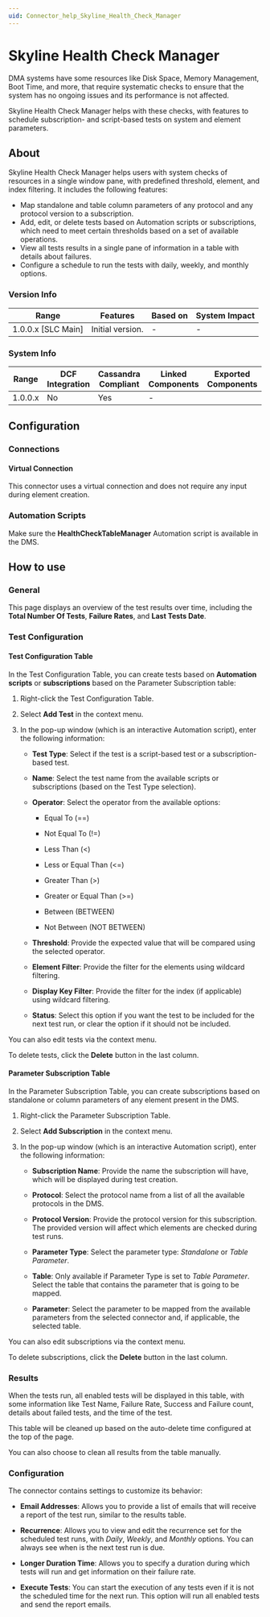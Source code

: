 ```yaml
---
uid: Connector_help_Skyline_Health_Check_Manager
---
```


# Skyline Health Check Manager

DMA systems have some resources like Disk Space, Memory Management, Boot Time, and more, that require systematic checks to ensure that the system has no ongoing issues and its performance is not affected.

Skyline Health Check Manager helps with these checks, with features to schedule subscription- and script-based tests on system and element parameters.

## About

Skyline Health Check Manager helps users with system checks of resources in a single window pane, with predefined threshold, element, and index filtering. It includes the following features:

- Map standalone and table column parameters of any protocol and any protocol version to a subscription.
- Add, edit, or delete tests based on Automation scripts or subscriptions, which need to meet certain thresholds based on a set of available operations.
- View all tests results in a single pane of information in a table with details about failures.
- Configure a schedule to run the tests with daily, weekly, and monthly options.

### Version Info

| Range              | Features         | Based on | System Impact |
|--------------------|------------------|----------|---------------|
| 1.0.0.x [SLC Main] | Initial version. | -        | -             |

### System Info

| Range   | DCF Integration | Cassandra Compliant | Linked Components | Exported Components |
|---------|-----------------|---------------------|-------------------|---------------------|
| 1.0.0.x | No              | Yes                 | -                 |                     |

## Configuration

### Connections

#### Virtual Connection

This connector uses a virtual connection and does not require any input during element creation.

### Automation Scripts

Make sure the **HealthCheckTableManager** Automation script is available in the DMS.

## How to use

### General

This page displays an overview of the test results over time, including the **Total Number Of Tests**, **Failure Rates**, and **Last Tests Date**.

### Test Configuration

#### Test Configuration Table

In the Test Configuration Table, you can create tests based on **Automation scripts** or **subscriptions** based on the Parameter Subscription table:

1. Right-click the Test Configuration Table.

1. Select **Add Test** in the context menu.

1. In the pop-up window (which is an interactive Automation script), enter the following information:

   - **Test Type**: Select if the test is a script-based test or a subscription-based test.

   - **Name**: Select the test name from the available scripts or subscriptions (based on the Test Type selection).

   - **Operator**: Select the operator from the available options:

     - Equal To (==)

     - Not Equal To (!=)

     - Less Than (<)

     - Less or Equal Than (<=)

     - Greater Than (>)

     - Greater or Equal Than (>=)

     - Between (BETWEEN)

     - Not Between (NOT BETWEEN)

   - **Threshold**: Provide the expected value that will be compared using the selected operator.

   - **Element Filter**: Provide the filter for the elements using wildcard filtering.

   - **Display Key Filter**: Provide the filter for the index (if applicable) using wildcard filtering.

   - **Status**: Select this option if you want the test to be included for the next test run, or clear the option if it should not be included.

You can also edit tests via the context menu.

To delete tests, click the **Delete** button in the last column.

#### Parameter Subscription Table

In the Parameter Subscription Table, you can create subscriptions based on standalone or column parameters of any element present in the DMS.

1. Right-click the Parameter Subscription Table.

1. Select **Add Subscription** in the context menu.

1. In the pop-up window (which is an interactive Automation script), enter the following information:

   - **Subscription Name**: Provide the name the subscription will have, which will be displayed during test creation.

   - **Protocol**: Select the protocol name from a list of all the available protocols in the DMS.

   - **Protocol Version**: Provide the protocol version for this subscription. The provided version will affect which elements are checked during test runs.

   - **Parameter Type**: Select the parameter type: *Standalone* or *Table Parameter*.

   - **Table**: Only available if Parameter Type is set to *Table Parameter*. Select the table that contains the parameter that is going to be mapped.

   - **Parameter**: Select the parameter to be mapped from the available parameters from the selected connector and, if applicable, the selected table.

You can also edit subscriptions via the context menu.

To delete subscriptions, click the **Delete** button in the last column.

### Results

When the tests run, all enabled tests will be displayed in this table, with some information like Test Name, Failure Rate, Success and Failure count, details about failed tests, and the time of the test.

This table will be cleaned up based on the auto-delete time configured at the top of the page.

You can also choose to clean all results from the table manually.

### Configuration

The connector contains settings to customize its behavior:

- **Email Addresses**: Allows you to provide a list of emails that will receive a report of the test run, similar to the results table.

- **Recurrence**: Allows you to view and edit the recurrence set for the scheduled test runs, with *Daily*, *Weekly*, and *Monthly* options. You can always see when is the next test run is due.

- **Longer Duration Time**: Allows you to specify a duration during which tests will run and get information on their failure rate.

- **Execute Tests**: You can start the execution of any tests even if it is not the scheduled time for the next run. This option will run all enabled tests and send the report emails.
